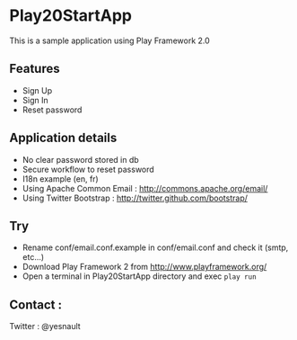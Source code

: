 # Play20StartApp

This is a sample application using Play Framework 2.0

## Features
* Sign Up
* Sign In
* Reset password

## Application details
* No clear password stored in db
* Secure workflow to reset password
* I18n example (en, fr)
* Using Apache Common Email : http://commons.apache.org/email/
* Using Twitter Bootstrap : http://twitter.github.com/bootstrap/

## Try
* Rename conf/email.conf.example in conf/email.conf and check it (smtp, etc...)
* Download Play Framework 2 from http://www.playframework.org/
* Open a terminal in Play20StartApp directory and exec `play run`

## Contact :

Twitter : @yesnault
 
